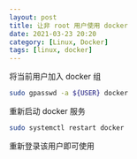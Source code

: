 ```yaml
---
layout: post
title: 让非 root 用户使用 docker
date: 2021-03-23 20:20
category: [Linux, Docker]
tags: [linux, docker]
---
```


将当前用户加入 docker 组

```bash
sudo gpasswd -a ${USER} docker
```

重新启动 docker 服务

```bash
sudo systemctl restart docker
```

重新登录该用户即可使用
